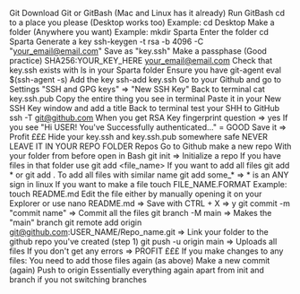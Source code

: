 Git
Download Git or GitBash (Mac and Linux has it already)
Run GitBash
cd to a place you please (Desktop works too)
Example: cd Desktop
Make a folder (Anywhere you want)
Example: mkdir Sparta
Enter the folder cd Sparta
Generate a key
ssh-keygen -t rsa -b 4096 -C "your_email@email.com"
Save as "key.ssh"
Make a passphase (Good practice)
SHA256:YOUR_KEY_HERE your_email@email.com
Check that key.ssh exists with ls in your Sparta folder
Ensure you have git-agent eval $(ssh-agent -s)
Add the key ssh-add key.ssh
Go to your Github and go to Settings
"SSH and GPG keys" => "New SSH Key"
Back to terminal cat key.ssh.pub
Copy the entire thing you see in terminal
Paste it in your New SSH Key window and add a title
Back to terminal test your SHH to GitHub
ssh -T git@github.com
When you get RSA Key fingerprint question => yes
If you see "Hi USER! You've Successfully authenticated..." = GOOD
Save it => Profit £££
Hide your key.ssh and key.ssh.pub somewhere safe
NEVER LEAVE IT IN YOUR REPO FOLDER
Repos
Go to Github make a new repo
With your folder from before open in Bash
git init => Initialize a repo
If you have files in that folder use git add <file_name>
If you want to add all files git add * or git add .
To add all files with similar name git add some_* => * is an ANY sign in linux
If you want to make a file touch FILE_NAME.FORMAT
Example: touch README.md
Edit the file either by manually opening it on your Explorer
or use nano README.md => Save with CTRL + X => y
git commit -m "commit name" => Commit all the files
git branch -M main => Makes the "main" branch
git remote add origin git@github.com:USER_NAME/Repo_name.git => Link your folder to the github repo you've created (step 1)
git push -u origin main => Uploads all files
If you don't get any errors => PROFIT £££
If you make changes to any files:
You need to add those files again (as above)
Make a new commit (again)
Push to origin
Essentially everything again apart from init and branch if you not switching branches
